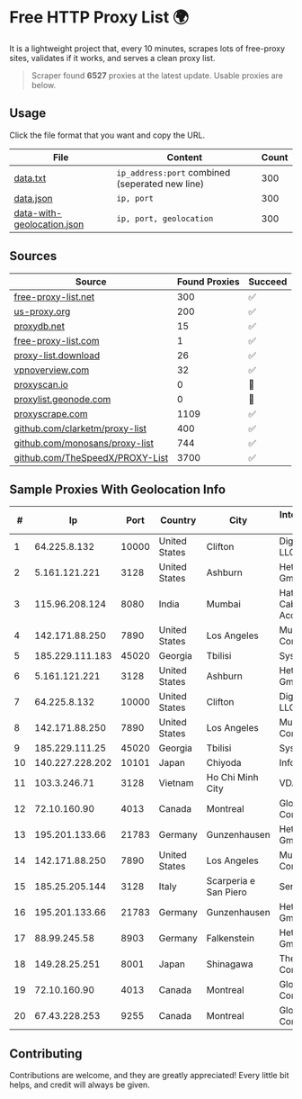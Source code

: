 
# Free HTTP Proxy List 🌍

It is a lightweight project that, every 10 minutes, scrapes lots of free-proxy sites, validates if it works, and serves a clean proxy list.


> Scraper found **6527** proxies at the latest update. Usable proxies are below.

## Usage

Click the file format that you want and copy the URL.


|File|Content|Count|
|----|-------|-----|
|[data.txt](https://raw.githubusercontent.com/themiralay/Proxy-List-World/master/data.txt)|`ip_address:port` combined (seperated new line)|300|
|[data.json](https://raw.githubusercontent.com/themiralay/Proxy-List-World/master/data.json)|`ip, port`|300|
|[data-with-geolocation.json](https://raw.githubusercontent.com/themiralay/Proxy-List-World/master/data-with-geolocation.json)|`ip, port, geolocation`|300|

## Sources

|Source|Found Proxies|Succeed|
|------|-------------|-------|
|[free-proxy-list.net](https://free-proxy-list.net)|300|✅|
|[us-proxy.org](https://www.us-proxy.org)|200|✅|
|[proxydb.net](http://proxydb.net)|15|✅|
|[free-proxy-list.com](https://free-proxy-list.com/?page=&port=&type%5B%5D=http&type%5B%5D=https&up_time=0&search=Search)|1|✅|
|[proxy-list.download](https://www.proxy-list.download/HTTP)|26|✅|
|[vpnoverview.com](https://vpnoverview.com/privacy/anonymous-browsing/free-proxy-servers)|32|✅|
|[proxyscan.io](https://www.proxyscan.io)|0|🚫|
|[proxylist.geonode.com](https://proxylist.geonode.com/api/proxy-list?limit=300&page=1&sort_by=lastChecked&sort_type=desc&protocols=http,https)|0|🚫|
|[proxyscrape.com](https://api.proxyscrape.com/v2/?request=displayproxies&protocol=http&timeout=10000&country=all&ssl=all&anonymity=all)|1109|✅|
|[github.com/clarketm/proxy-list](https://raw.githubusercontent.com/clarketm/proxy-list/master/proxy-list-raw.txt)|400|✅|
|[github.com/monosans/proxy-list](https://raw.githubusercontent.com/monosans/proxy-list/main/proxies/http.txt)|744|✅|
|[github.com/TheSpeedX/PROXY-List](https://raw.githubusercontent.com/TheSpeedX/PROXY-List/master/http.txt)|3700|✅|


## Sample Proxies With Geolocation Info

|#|Ip|Port|Country|City|Internet Service Provider|
|-|--|----|-------|----|-------------------------|
|1|64.225.8.132|10000|United States|Clifton|DigitalOcean, LLC|
|2|5.161.121.221|3128|United States|Ashburn|Hetzner Online GmbH|
|3|115.96.208.124|8080|India|Mumbai|Hathway IP over Cable Internet Access|
|4|142.171.88.250|7890|United States|Los Angeles|Multacom Corporation|
|5|185.229.111.183|45020|Georgia|Tbilisi|Sysnet LLC|
|6|5.161.121.221|3128|United States|Ashburn|Hetzner Online GmbH|
|7|64.225.8.132|10000|United States|Clifton|DigitalOcean, LLC|
|8|142.171.88.250|7890|United States|Los Angeles|Multacom Corporation|
|9|185.229.111.25|45020|Georgia|Tbilisi|Sysnet LLC|
|10|140.227.228.202|10101|Japan|Chiyoda|InfoSphere|
|11|103.3.246.71|3128|Vietnam|Ho Chi Minh City|VDATA|
|12|72.10.160.90|4013|Canada|Montreal|GloboTech Communications|
|13|195.201.133.66|21783|Germany|Gunzenhausen|Hetzner Online GmbH|
|14|142.171.88.250|7890|United States|Los Angeles|Multacom Corporation|
|15|185.25.205.144|3128|Italy|Scarperia e San Piero|Servereasy Italy|
|16|195.201.133.66|21783|Germany|Gunzenhausen|Hetzner Online GmbH|
|17|88.99.245.58|8903|Germany|Falkenstein|Hetzner Online GmbH|
|18|149.28.25.251|8001|Japan|Shinagawa|The Constant Company|
|19|72.10.160.90|4013|Canada|Montreal|GloboTech Communications|
|20|67.43.228.253|9255|Canada|Montreal|GloboTech Communications|



## Contributing

Contributions are welcome, and they are greatly appreciated! Every
little bit helps, and credit will always be given.

